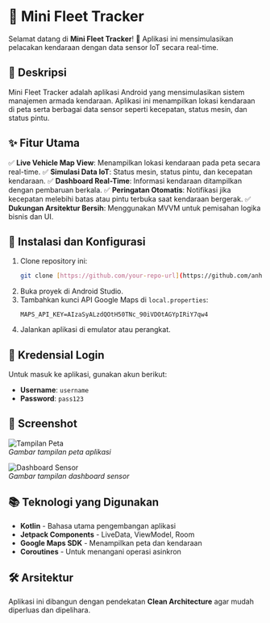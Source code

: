 # 🚗 Mini Fleet Tracker

Selamat datang di **Mini Fleet Tracker**! 🚀 Aplikasi ini mensimulasikan pelacakan kendaraan dengan data sensor IoT secara real-time.

## 📜 Deskripsi

Mini Fleet Tracker adalah aplikasi Android yang mensimulasikan sistem manajemen armada kendaraan. Aplikasi ini menampilkan lokasi kendaraan di peta serta berbagai data sensor seperti kecepatan, status mesin, dan status pintu.

## ✨ Fitur Utama

✅ **Live Vehicle Map View**: Menampilkan lokasi kendaraan pada peta secara real-time.
✅ **Simulasi Data IoT**: Status mesin, status pintu, dan kecepatan kendaraan.
✅ **Dashboard Real-Time**: Informasi kendaraan ditampilkan dengan pembaruan berkala.
✅ **Peringatan Otomatis**: Notifikasi jika kecepatan melebihi batas atau pintu terbuka saat kendaraan bergerak.
✅ **Dukungan Arsitektur Bersih**: Menggunakan MVVM untuk pemisahan logika bisnis dan UI.

## 🔧 Instalasi dan Konfigurasi

1. Clone repository ini:
   ```sh
   git clone [https://github.com/your-repo-url](https://github.com/anhaki/FleetTrackerTest)
   ```
2. Buka proyek di Android Studio.
3. Tambahkan kunci API Google Maps di `local.properties`:
   ```properties
   MAPS_API_KEY=AIzaSyALzdQOtH50TNc_90iVDOtAGYpIRiY7qw4
   ```
4. Jalankan aplikasi di emulator atau perangkat.

## 🔑 Kredensial Login

Untuk masuk ke aplikasi, gunakan akun berikut:
- **Username**: `username`
- **Password**: `pass123`

## 📸 Screenshot

![Tampilan Peta](https://via.placeholder.com/600x300)  
_Gambar tampilan peta aplikasi_

![Dashboard Sensor](https://via.placeholder.com/600x300)  
_Gambar tampilan dashboard sensor_

## 📚 Teknologi yang Digunakan

- **Kotlin** - Bahasa utama pengembangan aplikasi
- **Jetpack Components** - LiveData, ViewModel, Room
- **Google Maps SDK** - Menampilkan peta dan kendaraan
- **Coroutines** - Untuk menangani operasi asinkron

## 🛠 Arsitektur

Aplikasi ini dibangun dengan pendekatan **Clean Architecture** agar mudah diperluas dan dipelihara.

